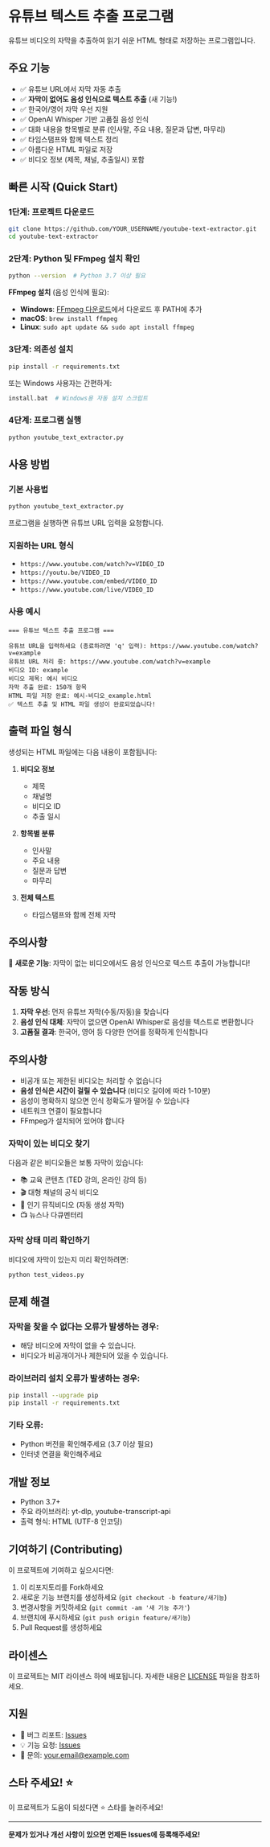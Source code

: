 # 유튜브 텍스트 추출 프로그램

유튜브 비디오의 자막을 추출하여 읽기 쉬운 HTML 형태로 저장하는 프로그램입니다.

## 주요 기능

- ✅ 유튜브 URL에서 자막 자동 추출
- ✅ **자막이 없어도 음성 인식으로 텍스트 추출** (새 기능!)
- ✅ 한국어/영어 자막 우선 지원
- ✅ OpenAI Whisper 기반 고품질 음성 인식
- ✅ 대화 내용을 항목별로 분류 (인사말, 주요 내용, 질문과 답변, 마무리)
- ✅ 타임스탬프와 함께 텍스트 정리
- ✅ 아름다운 HTML 파일로 저장
- ✅ 비디오 정보 (제목, 채널, 추출일시) 포함

## 빠른 시작 (Quick Start)

### 1단계: 프로젝트 다운로드
```bash
git clone https://github.com/YOUR_USERNAME/youtube-text-extractor.git
cd youtube-text-extractor
```

### 2단계: Python 및 FFmpeg 설치 확인
```bash
python --version  # Python 3.7 이상 필요
```

**FFmpeg 설치** (음성 인식에 필요):
- **Windows**: [FFmpeg 다운로드](https://ffmpeg.org/download.html#build-windows)에서 다운로드 후 PATH에 추가
- **macOS**: `brew install ffmpeg`
- **Linux**: `sudo apt update && sudo apt install ffmpeg`

### 3단계: 의존성 설치
```bash
pip install -r requirements.txt
```

또는 Windows 사용자는 간편하게:
```bash
install.bat  # Windows용 자동 설치 스크립트
```

### 4단계: 프로그램 실행
```bash
python youtube_text_extractor.py
```

## 사용 방법

### 기본 사용법
```bash
python youtube_text_extractor.py
```

프로그램을 실행하면 유튜브 URL 입력을 요청합니다.

### 지원하는 URL 형식
- `https://www.youtube.com/watch?v=VIDEO_ID`
- `https://youtu.be/VIDEO_ID`
- `https://www.youtube.com/embed/VIDEO_ID`
- `https://www.youtube.com/live/VIDEO_ID`

### 사용 예시
```
=== 유튜브 텍스트 추출 프로그램 ===

유튜브 URL을 입력하세요 (종료하려면 'q' 입력): https://www.youtube.com/watch?v=example
유튜브 URL 처리 중: https://www.youtube.com/watch?v=example
비디오 ID: example
비디오 제목: 예시 비디오
자막 추출 완료: 150개 항목
HTML 파일 저장 완료: 예시-비디오_example.html
✅ 텍스트 추출 및 HTML 파일 생성이 완료되었습니다!
```

## 출력 파일 형식

생성되는 HTML 파일에는 다음 내용이 포함됩니다:

1. **비디오 정보**
   - 제목
   - 채널명
   - 비디오 ID
   - 추출 일시

2. **항목별 분류**
   - 인사말
   - 주요 내용
   - 질문과 답변
   - 마무리

3. **전체 텍스트**
   - 타임스탬프와 함께 전체 자막

## 주의사항

🎉 **새로운 기능**: 자막이 없는 비디오에서도 음성 인식으로 텍스트 추출이 가능합니다!

## 작동 방식
1. **자막 우선**: 먼저 유튜브 자막(수동/자동)을 찾습니다
2. **음성 인식 대체**: 자막이 없으면 OpenAI Whisper로 음성을 텍스트로 변환합니다
3. **고품질 결과**: 한국어, 영어 등 다양한 언어를 정확하게 인식합니다

## 주의사항
- 비공개 또는 제한된 비디오는 처리할 수 없습니다
- **음성 인식은 시간이 걸릴 수 있습니다** (비디오 길이에 따라 1-10분)
- 음성이 명확하지 않으면 인식 정확도가 떨어질 수 있습니다
- 네트워크 연결이 필요합니다
- FFmpeg가 설치되어 있어야 합니다

### 자막이 있는 비디오 찾기

다음과 같은 비디오들은 보통 자막이 있습니다:
- 📚 교육 콘텐츠 (TED 강의, 온라인 강의 등)
- 🎬 대형 채널의 공식 비디오
- 🎵 인기 뮤직비디오 (자동 생성 자막)
- 📺 뉴스나 다큐멘터리

### 자막 상태 미리 확인하기

비디오에 자막이 있는지 미리 확인하려면:
```bash
python test_videos.py
```

## 문제 해결

### 자막을 찾을 수 없다는 오류가 발생하는 경우:
- 해당 비디오에 자막이 없을 수 있습니다.
- 비디오가 비공개이거나 제한되어 있을 수 있습니다.

### 라이브러리 설치 오류가 발생하는 경우:
```bash
pip install --upgrade pip
pip install -r requirements.txt
```

### 기타 오류:
- Python 버전을 확인해주세요 (3.7 이상 필요)
- 인터넷 연결을 확인해주세요

## 개발 정보

- Python 3.7+
- 주요 라이브러리: yt-dlp, youtube-transcript-api
- 출력 형식: HTML (UTF-8 인코딩)

## 기여하기 (Contributing)

이 프로젝트에 기여하고 싶으시다면:

1. 이 리포지토리를 Fork하세요
2. 새로운 기능 브랜치를 생성하세요 (`git checkout -b feature/새기능`)
3. 변경사항을 커밋하세요 (`git commit -am '새 기능 추가'`)
4. 브랜치에 푸시하세요 (`git push origin feature/새기능`)
5. Pull Request를 생성하세요

## 라이센스

이 프로젝트는 MIT 라이센스 하에 배포됩니다. 자세한 내용은 [LICENSE](LICENSE) 파일을 참조하세요.

## 지원

- 🐛 버그 리포트: [Issues](https://github.com/YOUR_USERNAME/youtube-text-extractor/issues)
- 💡 기능 요청: [Issues](https://github.com/YOUR_USERNAME/youtube-text-extractor/issues)
- 📧 문의: your.email@example.com

## 스타 주세요! ⭐

이 프로젝트가 도움이 되셨다면 ⭐ 스타를 눌러주세요!

---

**문제가 있거나 개선 사항이 있으면 언제든 Issues에 등록해주세요!** 